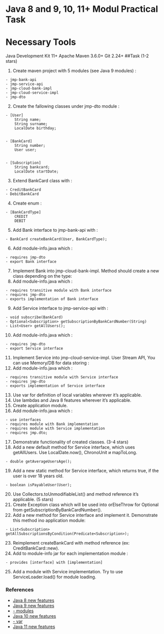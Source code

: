 # Java 8 and 9, 10, 11+ Modul Practical Task

# Necessary Tools

Java Development Kit 11+
Apache Maven 3.6.0+
Git 2.24+
##Task
(1-2 stars)

1. Create maven project with 5 modules (see Java 9 modules) :

```
- jmp-bank-api
- jmp-service-api
- jmp-cloud-bank-impl
- jmp-cloud-service-impl
- jmp-dto
```

2. Create the fallowing classes under jmp-dto module :

```
- [User]
    String name;
    String surname;
    LocalDate birthday;


- [BankCard]
    String number;
    User user;


- [Subscription]
    String bankcard;
    LocalDate startDate;
```

3. Extend BankCard class with :

```
- CreditBankCard
- DebitBankCard
```

4. Create enum :

```
- [BankCardType]
    CREDIT
    DEBIT
```

5. Add Bank interface to jmp-bank-api with :

```
- BankCard createBankCard(User, BankCardType);
```

6. Add module-info.java which :

```
- requires jmp-dto
- export Bank interface
```

7. Implement Bank into jmp-cloud-bank-impl. Method should create a new class depending on the type:
8. Add module-info.java which :

```
- requires transitive module with Bank interface
- requires jmp-dto
- exports implementation of Bank interface
```

9. Add Service interface to jmp-service-api with :

```
- void subscribe(BankCard)
- Optional<Subscription> getSubscriptionByBankCardNumber(String)
- List<User> getAllUsers();
```

10. Add module-info.java which :

```
- requires jmp-dto
- export Service interface
```

11. Implement Service into jmp-cloud-service-impl. User Stream API, You can use Memory/DB for data storing :
12. Add module-info.java which :

```
- requires transitive module with Service interface
- requires jmp-dto
- exports implementation of Service interface
```

13. Use var for definition of local variables wherever it’s applicable.
14. Use lambdas and Java 8 features wherever it’s applicable.
15. Create application module.
16. Add module-info.java which :

```
- use interfaces
- requires module with Bank implementation
- requires module with Service implementation
- requires jmp.dto;
```

17. Demonstrate functionality of created classes.
    (3-4 stars)
18. Add a new default method for Service interface, which uses getAllUsers. Use LocalDate.now(), ChronoUnit и mapToLong.

```
- double getAverageUsersAge();
```

19. Add a new static method for Service interface, which returns true, if the user is over 18 years old.

```
- boolean isPayableUser(User);
```

20. Use Collectors.toUnmodifiableList() and method reference it’s applicable.
    (5 stars)
21. Create Exception class which will be used into orElseThrow for Optional from getSubscriptionByBankCardNumber().
22. Add a new method for Service interface and implement it. Demonstrate this method ino application module:

```
- List<Subscription> getAllSubscriptionsByCondition(Predicate<Subscription>);
```

23. Reimplement createBankCard with method reference (ex: CreditBankCard::new).
24. Add to module-info jar for each implementation module :

```
- provides [interface] with [implementation]
```

25. Add a module with Service implementation. Try to use ServiceLoader.load() for module loading.

### References

* [Java 8 new features](https://www.journaldev.com/2389/java-8-features-with-examples)
* [Java 9 new features](https://www.journaldev.com/13121/java-9-features-with-examples)
* [- modules](https://www.baeldung.com/java-9-modularity)
* [Java 10 new features](https://www.journaldev.com/20395/java-10-features)
* [- var](https://dzone.com/articles/var-work-in-progress)
* [Java 11 new features](https://www.journaldev.com/24601/java-11-features)

